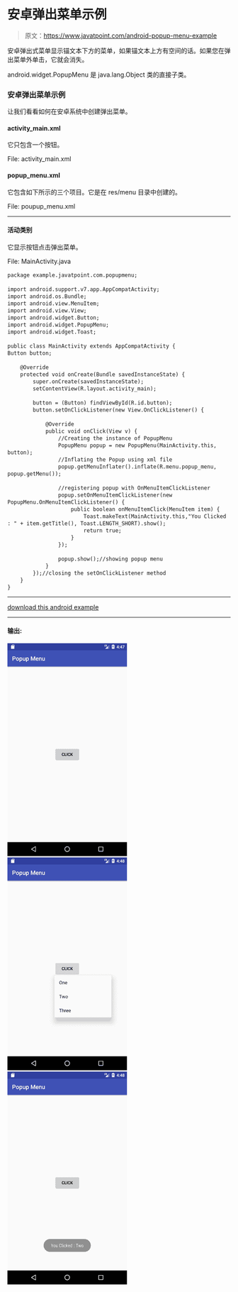 # 安卓弹出菜单示例

> 原文：<https://www.javatpoint.com/android-popup-menu-example>

安卓弹出式菜单显示锚文本下方的菜单，如果锚文本上方有空间的话。如果您在弹出菜单外单击，它就会消失。

android.widget.PopupMenu 是 java.lang.Object 类的直接子类。

### 安卓弹出菜单示例

让我们看看如何在安卓系统中创建弹出菜单。

#### activity_main.xml

它只包含一个按钮。

File: activity_main.xml

#### popup_menu.xml

它包含如下所示的三个项目。它是在 res/menu 目录中创建的。

File: poupup_menu.xml

* * *

#### 活动类别

它显示按钮点击弹出菜单。

File: MainActivity.java

```
package example.javatpoint.com.popupmenu;

import android.support.v7.app.AppCompatActivity;
import android.os.Bundle;
import android.view.MenuItem;
import android.view.View;
import android.widget.Button;
import android.widget.PopupMenu;
import android.widget.Toast;

public class MainActivity extends AppCompatActivity {
Button button;

    @Override
    protected void onCreate(Bundle savedInstanceState) {
        super.onCreate(savedInstanceState);
        setContentView(R.layout.activity_main);

        button = (Button) findViewById(R.id.button);
        button.setOnClickListener(new View.OnClickListener() {

            @Override
            public void onClick(View v) {
                //Creating the instance of PopupMenu
                PopupMenu popup = new PopupMenu(MainActivity.this, button);
                //Inflating the Popup using xml file
                popup.getMenuInflater().inflate(R.menu.popup_menu, popup.getMenu());

                //registering popup with OnMenuItemClickListener
                popup.setOnMenuItemClickListener(new PopupMenu.OnMenuItemClickListener() {
                    public boolean onMenuItemClick(MenuItem item) {
                        Toast.makeText(MainActivity.this,"You Clicked : " + item.getTitle(), Toast.LENGTH_SHORT).show();
                        return true;
                    }
                });

                popup.show();//showing popup menu
            }
        });//closing the setOnClickListener method
    }
}

```

* * *

[download this android example](https://static.javatpoint.com/src/android/PopupMenu.zip)

* * *

#### 输出:

![android popup menu example output 1](img/daebd7c7e0354cfc908388e2fbfe9eab.png) ![android popup menu example output 2](img/b5518e9a4e7c3e1b929f32b54a206960.png) ![android popup menu example output 3](img/8de0e8f14cff3b2d7cdaf350d9a1a7ac.png)